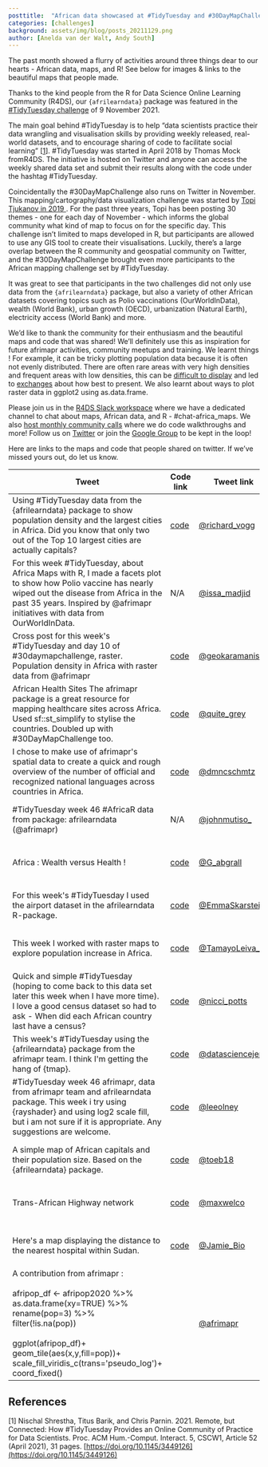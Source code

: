 ```yaml
---
posttitle:  "African data showcased at #TidyTuesday and #30DayMapChallenge"
categories: [challenges]
background: assets/img/blog/posts_20211129.png
author: [Anelda van der Walt, Andy South]
---
```


The past month showed a flurry of activities around three things dear to our hearts - African data, maps, and R! See below for images & links to the beautiful maps that people made.

Thanks to the kind people from the R for Data Science Online Learning Community (R4DS), our `{afrilearndata}` package was featured in the [#TidyTuesday challenge]([https://github.com/rfordatascience/tidytuesday/blob/master/data/2021/2021-11-09/readme.md](https://github.com/rfordatascience/tidytuesday/blob/master/data/2021/2021-11-09/readme.md)) of 9 November 2021.

The main goal behind #TidyTuesday is to help “data scientists practice their data wrangling and visualisation skills by providing weekly released, real-world datasets, and to encourage sharing of code to facilitate social learning” [[1](http://nischalshrestha.me/docs/tidytuesday.pdf)].
#TidyTuesday was started in April 2018 by Thomas Mock fromR4DS. The initiative is hosted on Twitter and anyone can access the weekly shared data set and submit their results along with the code under the hashtag #TidyTuesday.

Coincidentally the #30DayMapChallenge also runs on Twitter in November. This mapping/cartography/data visualization challenge was started by [Topi Tjukanov in 2019 ]([https://github.com/tjukanovt/30DayMapChallenge](https://github.com/tjukanovt/30DayMapChallenge)). For the past three years, Topi has been posting 30 themes - one for each day of November - which informs the global community what kind of map to focus on for the specific day. This challenge isn’t limited to maps developed in R, but participants are allowed to use any GIS tool to create their visualisations. Luckily, there’s a large overlap between the R community and geospatial community on Twitter, and the #30DayMapChallenge brought even more participants to the African mapping challenge set by #TidyTuesday.

It was great to see that participants in the two challenges did not only use data from the `{afrilearndata}` package, but also a variety of other African datasets covering topics such as Polio vaccinations (OurWorldInData), wealth (World Bank), urban growth (OECD), urbanization (Natural Earth), electricity access (World Bank) and more.

We’d like to thank the community for their enthusiasm and the beautiful maps and code that was shared! We’ll definitely use this as inspiration for future afrimapr activities, community meetups and training. We learnt things ! For example, it can be tricky plotting population data because it is often not evenly distributed. There are often rare areas with very high densities and frequent areas with low densities, this can be [difficult to display](https://twitter.com/geokaramanis/status/1458675132625530881?s=20) and led to [exchanges](https://twitter.com/afrimapr/status/1458790462916018186?s=20) about how best to present. We also learnt about ways to plot raster data in ggplot2 using as.data.frame.

Please join us in the [R4DS Slack workspace](http://r4ds.io/join) where we have a dedicated channel to chat about maps, African data, and R - #chat-africa_maps. We also [host monthly community calls](http://afrimapr.org/blog/2021/afrimapr-community-meetups/) where we do code walkthroughs and more! Follow us on [Twitter](https://twitter.com/afrimapr) or join the [Google Group](https://groups.google.com/g/afrimapr) to be kept in the loop!

Here are links to the maps and code that people shared on twitter. If we’ve missed yours out, do let us know.

| Tweet | Code link | Tweet link | Map image *(click to enlarge)* | 
| --- | --- | --- | --- |
| Using #TidyTuesday data from the {afrilearndata} package to show population density and the largest cities in Africa. Did you know that only two out of the Top 10 largest cities are actually capitals? | [code](https://github.com/richardvogg/30DayMapChallenge21/tree/master/day10_raster) | [@richard_vogg](https://twitter.com/richard_vogg/status/1458712338023038976?s=20) | [![]({{ site.baseurl }}/assets/img/blog/posts_20211129_1t.png)]({{ site.baseurl }}/assets/img/blog/posts_20211129_1.png) | 
| For this week #TidyTuesday, about Africa Maps with R, I made a facets plot to show how Polio vaccine has nearly wiped out the disease from Africa in the past 35 years. Inspired by @afrimapr initiatives with data from OurWorldInData. |N/A| [@issa_madjid](https://twitter.com/issa_madjid/status/1458199645801357318) | [![]({{ site.baseurl }}/assets/img/blog/posts_20211129_2t.jpeg)]({{ site.baseurl }}/assets/img/blog/posts_20211129_2.jpeg) | 
| Cross post for this week's #TidyTuesday and day 10 of #30daymapchallenge, raster. Population density in Africa with raster data from @afrimapr | [code](https://github.com/gkaramanis/30DayMapChallenge/blob/main/2021/10-raster/10-raster-afrimapr.R) | [@geokaramanis](https://twitter.com/geokaramanis/status/1458495769217060878?s=20) | [![]({{ site.baseurl }}/assets/img/blog/posts_20211129_3t.png)]({{ site.baseurl }}/assets/img/blog/posts_20211129_3.png)  | 
| African Health Sites The afrimapr package is a great resource for mapping healthcare sites across Africa. Used sf::st_simplify to stylise the countries. Doubled up with #30DayMapChallenge too. | [code](https://pastebin.com/He7Cgz1d) | [@quite_grey](https://twitter.com/quite_grey/status/1458206874550083585?s=20) | [![]({{ site.baseurl }}/assets/img/blog/posts_20211129_4t.jpeg)]({{ site.baseurl }}/assets/img/blog/posts_20211129_4.jpeg) | 
| I chose to make use of afrimapr's spatial data to create a quick and rough overview of the number of official and recognized national languages across countries in Africa. | [code](https://github.com/dosc91/TidyTuesday/blob/main/21_11_09/tidycode_21_11_09.R) | [@dmncschmtz](https://twitter.com/dmncschmtz/status/1458488069347291154?s=20) | [![]({{ site.baseurl }}/assets/img/blog/posts_20211129_5t.png)]({{ site.baseurl }}/assets/img/blog/posts_20211129_5.png)| 
| #TidyTuesday week 46 #AfricaR data from package: afrilearndata (@afrimapr) | N/A | [@johnmutiso_](https://twitter.com/johnmutiso_/status/1458180186411880449?s=20) | [![]({{ site.baseurl }}/assets/img/blog/posts_20211129_6t.jpeg)]({{ site.baseurl }}/assets/img/blog/posts_20211129_6.jpeg) | 
| Africa : Wealth versus Health ! | [code](https://github.com/guigui351/tidytuesday/tree/main/2021/2021-Week46) | [@G_abgrall](https://twitter.com/G_abgrall/status/1460146213269999622?s=20) | [![]({{ site.baseurl }}/assets/img/blog/posts_20211129_7t.jpeg)]({{ site.baseurl }}/assets/img/blog/posts_20211129_7.jpeg) | 
| For this week's #TidyTuesday I used the airport dataset in the afrilearndata R-package. | [code](https://github.com/emmaSkarstein/tidytuesday/blob/master/R/2021week46_afrilearndata.R) | [@EmmaSkarstein](https://twitter.com/EmmaSkarstein/status/1459230194489823238?s=20) | [![]({{ site.baseurl }}/assets/img/blog/posts_20211129_8t.jpeg)]({{ site.baseurl }}/assets/img/blog/posts_20211129_8t.jpeg) | 
| This week I worked with raster maps to explore population increase in Africa. | [code](https://github.com/TamayoLeivaJ/TidyTuesday/blob/gh-pages/2021/2021_Week_046/2021_Week_046.R) | [@TamayoLeiva_J](https://twitter.com/TamayoLeiva_J/status/1458866430968045578?s=20) | [![]({{ site.baseurl }}/assets/img/blog/posts_20211129_9t.jpeg)]({{ site.baseurl }}/assets/img/blog/posts_20211129_9.jpeg) | 
| Quick and simple #TidyTuesday (hoping to come back to this data set later this week when I have more time). I love a good census dataset so had to ask - When did each African country last have a census? | [code](https://github.com/NicciPotts/tidytuesday/blob/main/africacensus.R) | [@nicci_potts](https://twitter.com/nicci_potts/status/1458180636401864716?s=20) | [![]({{ site.baseurl }}/assets/img/blog/posts_20211129_10t.png)]({{ site.baseurl }}/assets/img/blog/posts_20211129_10.png) | 
| This week's #TidyTuesday using the {afrilearndata} package from the afrimapr team. I think I'm getting the hang of {tmap}. | [code](https://github.com/jennschilling/tidytuesday-2021/blob/main/2021-11-09/2021-11-09.R) | [@datasciencejenn](https://twitter.com/datasciencejenn/status/1458543798074499076?s=20) | [![]({{ site.baseurl }}/assets/img/blog/posts_20211129_11t.png)]({{ site.baseurl }}/assets/img/blog/posts_20211129_11.png) | 
| #TidyTuesday week 46 afrimapr, data from afrimapr team and afrilearndata package. This week i try using {rayshader} and using log2 scale fill, but i am not sure if it is appropriate. Any suggestions are welcome. | [code](https://gist.github.com/leeolney3/42136706577583bfb1543de4fafd1d8b) | [@leeolney](https://twitter.com/leeolney3/status/1457888365198680068?s=20) | [![]({{ site.baseurl }}/assets/img/blog/posts_20211129_12t.jpeg)]({{ site.baseurl }}/assets/img/blog/posts_20211129_12.jpeg) | 
| A simple map of African capitals and their population size. Based on the {afrilearndata} package. | [code](https://github.com/toebR/Tidy-Tuesday/tree/master/afrilearndata) | [@toeb18](https://twitter.com/toeb18/status/1458418638822776835?s=20) | [![]({{ site.baseurl }}/assets/img/blog/posts_20211129_13t.jpeg)]({{ site.baseurl }}/assets/img/blog/posts_20211129_13.jpeg) | 
| Trans-African Highway network | [code](https://github.com/maxwelco/TidyTuesday/blob/master/2021/week_46-afmap/week-46.Rmd) | [@maxwelco](https://twitter.com/maxwelco/status/1458223817856323591?s=20) | [![]({{ site.baseurl }}/assets/img/blog/posts_20211129_14t.jpeg)]({{ site.baseurl }}/assets/img/blog/posts_20211129_14.jpeg) |
| Here's a map displaying the distance to the nearest hospital within Sudan. | [code](https://github.com/HudsonJamie/tidy_tuesday/tree/main/2021/week_46) | [@Jamie_Bio](https://twitter.com/Jamie_Bio/status/1458220856258277376?s=20) | [![]({{ site.baseurl }}/assets/img/blog/posts_20211129_15t.jpeg)]({{ site.baseurl }}/assets/img/blog/posts_20211129_15.jpeg) | 
| A contribution from afrimapr :<br/><br/> afripop_df <- afripop2020 %>% <br/> as.data.frame(xy=TRUE) %>% <br/> rename(pop=3) %>% <br/> filter(!is.na(pop)) <br/><br/>ggplot(afripop_df)+ <br/> geom_tile(aes(x,y,fill=pop))+ <br/> scale_fill_viridis_c(trans='pseudo_log')+ <br/> coord_fixed()  || [@afrimapr](https://twitter.com/afrimapr/status/1458790462916018186?s=20) | [![]({{ site.baseurl }}/assets/img/blog/posts_20211129_16t.png)]({{ site.baseurl }}/assets/img/blog/posts_20211129_16.png) | 

## References

[1] Nischal Shrestha, Titus Barik, and Chris Parnin. 2021. Remote, but Connected: How #TidyTuesday Provides an Online Community of Practice for Data Scientists. Proc. ACM Hum.-Comput. Interact. 5, CSCW1, Article 52 (April 2021), 31 pages. [https://doi.org/10.1145/3449126](https://doi.org/10.1145/3449126)




